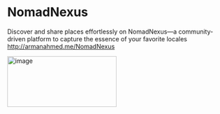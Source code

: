 # NomadNexus
Discover and share places effortlessly on NomadNexus—a community-driven platform to capture the essence of your favorite locales
http://armanahmed.me/NomadNexus

<img width="250" height="116" alt="image" src="https://github.com/user-attachments/assets/e612ba67-2470-4f3a-9d09-fa5543fe8000" />
